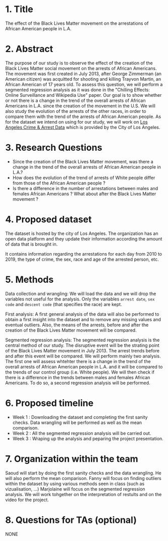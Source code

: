 # 1. Title
The effect of the Black Lives Matter movement on the arrestations of African American people in L.A.


# 2. Abstract
The purpose of our study is to observe the effect of the creation of the Black Lives Matter social movement on the arrests of African Americans. The movement was first created in July 2013, after George Zimmerman (an American citizen) was acquitted for shooting and killing Trayvon Martin, an African American of 17 years old.
To assess this question, we will perform a segmented regression analysis as it was done in the "Chilling Effects: Online Surveillance and Wikipedia Use" paper. Our goal is to show whether or not there is a change in the trend of the overall arrests of African Americans in L.A. since the creation of the movement in the U.S. We will also study the evolution of the arrests of the other races, in order to compare them with the trend of the arrests of African American people. 
As for the dataset we intend on using for our study, we will work on [Los Angeles Crime & Arrest Data](https://www.kaggle.com/cityofLA/los-angeles-crime-arrest-data?select=crime-data-from-2010-to-present.csv) which is provided by the City of Los Angeles.

# 3. Research Questions
- Since the creation of the Black Lives Matter movement, was there a change in the trend of the overall arrests of African American people in L.A.?
- How does the evolution of the trend of arrests of White people differ from those of the African American people ?
- Is there a difference in the number of arrestations between males and females African Americans ? What about after the Black Lives Matter movement ?

# 4. Proposed dataset
The dataset is hosted by the city of Los Angeles. The organization has an open data platform and they update their information according the amount of data that is brought in.

It contains information regarding the arrestations for each day from 2010 to 2019, the type of crime, the sex, race and age of the arrested person, etc. 

# 5. Methods
Data collection and wrangling: We will load the data and we will drop the variables not useful for the analysis. Only the variables `arrest date`, `sex code` and `descent code` (that specifies the race) are kept. 

First analysis: A first general analysis of the data will also be performed to obtain a first insight into the dataset and to remove any missing values and eventual outliers. Also, the means of the arrests, before and after the creation of the Black Lives Matter movement will be compared. 

Segmented regression analysis: The segmented regression analysis is the central method of our study. The disruptive event will be the strating point of the Black Lives Matter movement in July 2013. The arrest trends before and after this event will be compared. We will perform mainly two analysis. The first one will assess whtehter there is a change in the trend of the overall arrests of African American people in L.A. and it will be compared to the trends of our control group (i.e. White people). We will then check if there is a difference in the trends between males and females African Americans. To do so, a second regression analysis will be performed. 


# 6. Proposed timeline
- Week 1 : Downloading the dataset and completing the first sanity checks. Data wrangling will be performed as well as the mean comparison. 
- Week 2 : All the segmented regression analysis will be carried out.
- Week 3 : Wraping up the analysis and peparing the project presentation.

# 7. Organization within the team
Saoud will start by doing the first sanity checks and the data wrangling. He will also perform the mean comparison.
Fanny will focus on finding outliers within the dataset by using various methods seen in class (such as vizualisation, ...)
Marjolaine will focus on the segmented regression analysis. 
We will work tohgether on the interpretation of restults and on the video for the project.


# 8. Questions for TAs (optional)
NONE
